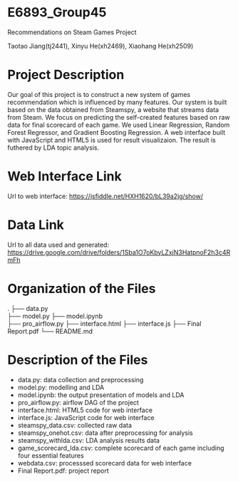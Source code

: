 # E6893_Group45
Recommendations on Steam Games Project

Taotao Jiang(tj2441), Xinyu He(xh2469), Xiaohang He(xh2509)

# Project Description
Our goal of this project is to construct a new system of games recommendation which is influenced by many features. Our system is built based on the data obtained from Steamspy, a website that streams data from Steam. We focus on predicting the self-created features based on raw data for final scorecard of each game. We used Linear Regression, Random Forest Regressor, and Gradient Boosting Regression. A web interface built with JavaScript and HTML5 is used for result visualizaion. The result is futhered by LDA topic analysis.

# Web Interface Link
Url to web interface: https://jsfiddle.net/HXH1620/bL39a2jg/show/

# Data Link
Url to all data used and generated: https://drive.google.com/drive/folders/1Sba1O7oKbyLZxjN3HatpnoF2h3c4RmFh

# Organization of the Files
. 
├── data.py  
├── model.py
├── model.ipynb  
├── pro_airflow.py 
├── interface.html
├── interface.js
├── Final Report.pdf
└── README.md  

# Description of the Files
* data.py: data collection and preprocessing
* model.py: modelling and LDA
* model.ipynb: the output presentation of models and LDA
* pro_airflow.py: airflow DAG of the project
* interface.html: HTML5 code for web interface
* interface.js: JavaScript code for web interface
* steamspy_data.csv: collected raw data
* steamspy_onehot.csv: data after preprocessing for analysis
* steamspy_withlda.csv: LDA analysis results data
* game_scorecard_lda.csv: complete scorecard of each game including four essential features
* webdata.csv: processsed scorecard data for web interface
* Final Report.pdf: project report
